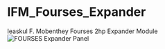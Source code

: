 # IFM_Fourses_Expander
Ieaskul F. Mobenthey Fourses 2hp Expander Module
![FOURSES Expander Panel](https://user-images.githubusercontent.com/65085164/208331594-e3e660bc-b9dd-456e-9d15-c13e64998a44.png)
